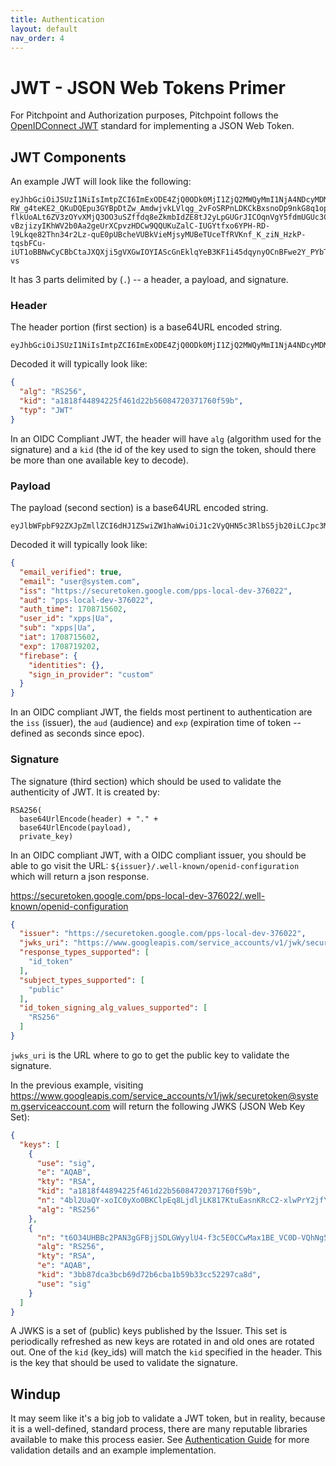 ```yaml
---
title: Authentication
layout: default
nav_order: 4
---
```


# JWT - JSON Web Tokens Primer

For Pitchpoint and Authorization purposes, Pitchpoint follows the [OpenIDConnect JWT](https://openid.net/specs/draft-jones-json-web-token-07.html) standard for implementing a JSON Web Token.

## JWT Components 

An example JWT will look like the following: 

```
eyJhbGciOiJSUzI1NiIsImtpZCI6ImExODE4ZjQ0ODk0MjI1ZjQ2MWQyMmI1NjA4NDcyMDM3MTc2MGY1OWIiLCJ0eXAiOiJKV1QifQ.eyJlbWFpbF92ZXJpZmllZCI6dHJ1ZSwiZW1haWwiOiJ1c2VyQHN5c3RlbS5jb20iLCJpc3MiOiJodHRwczovL3NlY3VyZXRva2VuLmdvb2dsZS5jb20vcHBzLWxvY2FsLWRldi0zNzYwMjIiLCJhdWQiOiJwcHMtbG9jYWwtZGV2LTM3NjAyMiIsImF1dGhfdGltZSI6MTcwODcxNTYwMiwidXNlcl9pZCI6InhwcHN8VWEiLCJzdWIiOiJ4cHBzfFVhIiwiaWF0IjoxNzA4NzE1NjAyLCJleHAiOjE3MDg3MTkyMDIsImZpcmViYXNlIjp7ImlkZW50aXRpZXMiOnt9LCJzaWduX2luX3Byb3ZpZGVyIjoiY3VzdG9tIn19.VGRsiUyxjld3B2KfOsvl8wT6LdTqnG0Z5nMR4sL8qmZUrTotRbTWnFTBp6l-RW_g4teKE2_QKuDQEpu3GYBpDtZw_AmdwjvkLVlqg_2vFoSRPnLDKCkBxsnoDp9nkG8q1opkToE8SbxsBprhiHWT4GZX8_YbPLjmb7JaxvGJJoO35J5354OjiSF6yQez0uL3F5yvbkb8MJl25hvD1GKe6lSurojXQFWHsMO7OmFem8qVPO_LSLOjXWn7LyjGfeCuXwOrFN-flkUoALt6ZV3zOYvXMjQ3OO3uSZffdq8eZkmbIdZE8tJ2yLpGUGrJICOqnVgY5fdmUGUc3C7j78oW7w","refresh_token":"AMf-vBzjizyIKhWV2b0Aa2geUrXCpvzHDCw9QQUKuZalC-IUGYtfxo6YPH-RD-l9Lkqe82Thn34r2Lz-quE0pUBcheVUBkVieMjsyMUBeTUceTfRVKnf_K_ziN_HzkP-tqsbFCu-iUT1oBBNwCyCBbCtaJXQXji5gVXGwIOYIAScGnEklqYeB3KF1i45dqynyOCnBFwe2Y_PYbTI4vX6e_OlYjclvquiCilBgTaS8GFTbcvoP_L3-vs 
```

It has 3 parts delimited by (`.`) -- a header, a payload, and signature.

### Header 

The header portion (first section) is a base64URL encoded string.  

```
eyJhbGciOiJSUzI1NiIsImtpZCI6ImExODE4ZjQ0ODk0MjI1ZjQ2MWQyMmI1NjA4NDcyMDM3MTc2MGY1OWIiLCJ0eXAiOiJKV1QifQ
```

Decoded it will typically look like: 

```json
{
  "alg": "RS256",
  "kid": "a1818f44894225f461d22b56084720371760f59b",
  "typ": "JWT"
}
```

In an OIDC Compliant JWT, the header will have `alg` (algorithm used for the signature) and a `kid` (the id of the key used to sign the token, should there be more than one available key to decode).  

### Payload

The payload (second section) is a base64URL encoded string. 

```
eyJlbWFpbF92ZXJpZmllZCI6dHJ1ZSwiZW1haWwiOiJ1c2VyQHN5c3RlbS5jb20iLCJpc3MiOiJodHRwczovL3NlY3VyZXRva2VuLmdvb2dsZS5jb20vcHBzLWxvY2FsLWRldi0zNzYwMjIiLCJhdWQiOiJwcHMtbG9jYWwtZGV2LTM3NjAyMiIsImF1dGhfdGltZSI6MTcwODcxNTYwMiwidXNlcl9pZCI6InhwcHN8VWEiLCJzdWIiOiJ4cHBzfFVhIiwiaWF0IjoxNzA4NzE1NjAyLCJleHAiOjE3MDg3MTkyMDIsImZpcmViYXNlIjp7ImlkZW50aXRpZXMiOnt9LCJzaWduX2luX3Byb3ZpZGVyIjoiY3VzdG9tIn19
```

Decoded it will typically look like: 
```json
{
  "email_verified": true,
  "email": "user@system.com",
  "iss": "https://securetoken.google.com/pps-local-dev-376022",
  "aud": "pps-local-dev-376022",
  "auth_time": 1708715602,
  "user_id": "xpps|Ua",
  "sub": "xpps|Ua",
  "iat": 1708715602,
  "exp": 1708719202,
  "firebase": {
    "identities": {},
    "sign_in_provider": "custom"
  }
}
```  

In an OIDC compliant JWT, the fields most pertinent to authentication are the `iss` (issuer), the `aud` (audience) and `exp` (expiration time of token -- defined as seconds since epoc).  

### Signature 

The signature (third section) which should be used to validate the authenticity of JWT.  It is created by: 

```
RSA256(
  base64UrlEncode(header) + "." +
  base64UrlEncode(payload),
  private_key)
```

In an OIDC compliant JWT, with a OIDC compliant issuer, you should be able to go visit the URL: `${issuer}/.well-known/openid-configuration` which will return a json response. 

https://securetoken.google.com/pps-local-dev-376022/.well-known/openid-configuration 
```json 
{
  "issuer": "https://securetoken.google.com/pps-local-dev-376022",
  "jwks_uri": "https://www.googleapis.com/service_accounts/v1/jwk/securetoken@system.gserviceaccount.com",
  "response_types_supported": [
    "id_token"
  ],
  "subject_types_supported": [
    "public"
  ],
  "id_token_signing_alg_values_supported": [
    "RS256"
  ]
}
```

`jwks_uri` is the URL where to go to get the public key to validate the signature.  

In the previous example, visiting https://www.googleapis.com/service_accounts/v1/jwk/securetoken@system.gserviceaccount.com will return the following JWKS (JSON Web Key Set): 
```json
{
  "keys": [
    {
      "use": "sig",
      "e": "AQAB",
      "kty": "RSA",
      "kid": "a1818f44894225f461d22b56084720371760f59b",
      "n": "4bl2UaQY-xoIC0yXo0BKClpEq8LjdljLK817KtuEasnKRcC2-xlwPrY2jfYtEbAV2Fmg5P-Wu6F1o8YSL1VoGwGE4mG0opPO5_p5ZrrQ13cciqy1LiED0o5nveD9pfmZ8on_U8vtvkVVtX2aHPkG9YrGGuSZO_kMAw0E7WkDx9mqL6LKzva_48-8f4T3gfCGc4PRjRuqC9hcSKW_to2-mRmn3AcauQ-fVcFopfKHqVRHvqUqWsrh_u4QxR9oi-ormlz04tJOEyL4zKDpcOEHz-y37oopcVf6gh35CnEMJnunxICVoeyLR_abCmjLbdfDUgEKwKV7YiuO7t5G_blAuw",
      "alg": "RS256"
    },
    {
      "n": "t6O34UHBBc2PAN3gGFBjjSDLGWyylU4-f3c5E0CCwMax1BE_VC0D-VQhNg5xRPq_TAsiAePlYs5WEDncCCh2BYUupPClvdeA9WvVjUEA-l_i_l3n6VP3ecs7LcuLnhCUhegpTjJcDIKOPjyG80Mu0Wem7lNiUzmkLOXJ7MoG6RBnRtu4OxCC0cTDTph0Ga2o2izTK08NX3YLIib_tssyje311V90luaCND9PaRwhL-biAEMOQetpPncebhmP_lqdFmD_Wr5idIu9Qhl9DsFqNBsznFrHraoTFYTMJ73rXu6uetpzK1F3p0PdDNFov87ernW4cobP8BTkKkP3V8A1WQ",
      "alg": "RS256",
      "kty": "RSA",
      "e": "AQAB",
      "kid": "3bb87dca3bcb69d72b6cba1b59b33cc52297ca8d",
      "use": "sig"
    }
  ]
}
```

A JWKS is a set of (public) keys published by the Issuer.  This set is periodically refreshed as new keys are rotated in and old ones are rotated out.  One of the `kid` (key_ids) will match the `kid` specified in the header.  This is the key that should be used to validate the signature. 

## Windup 
It may seem like it's a big job to validate a JWT token, but in reality, because it is a well-defined, standard process, there are many reputable libraries available to make this process easier.  See [Authentication Guide](/webhooks/authentication) for more validation details and an example implementation.   